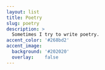 ```yaml
---
layout: list
title: Poetry
slug: poetry
description: >
  Sometimes I try to write poetry.
accent_color: '#268bd2'
accent_image:
  background: '#202020'
  overlay:    false
---
```

